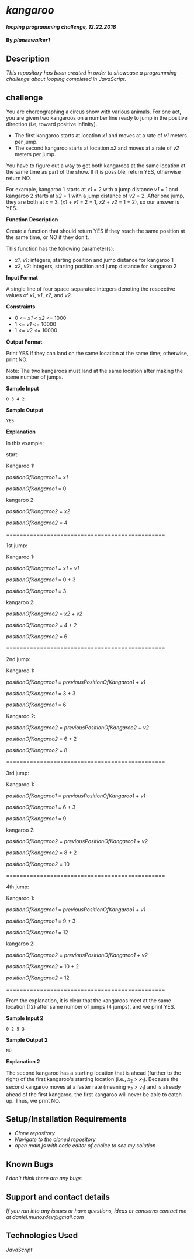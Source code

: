 # _kangaroo_

#### _looping programming challenge, 12.22.2018_

#### By _**planeswalker1**_

## Description

_This repository has been created in order to showcase a programming challenge about looping completed in JavaScript._

## challenge

You are choreographing a circus show with various animals. For one act, you are given two kangaroos on a number line ready to jump in the positive direction (i.e, toward positive infinity).

* The first kangaroo starts at location _x1_ and moves at a rate of _v1_ meters per jump.
* The second kangaroo starts at location _x2_ and moves at a rate of _v2_ meters per jump.

You have to figure out a way to get both kangaroos at the same location at the same time as part of the show. If it is possible, return YES, otherwise return NO.

For example, kangaroo 1 starts at _x1_ = 2 with a jump distance _v1_ = 1 and kangaroo 2 starts at _x2_ = 1 with a jump distance of _v2_ = 2. After one jump, they are both at _x_ = 3, (_x1_ + _v1_ = 2 + 1, _x2_ + _v2_ = 1 + 2), so our answer is YES.

**Function Description**

Create a function that should return YES if they reach the same position at the same time, or NO if they don't.

This function has the following parameter(s):

* _x1_, _v1_: integers, starting position and jump distance for kangaroo 1
* _x2_, _v2_: integers, starting position and jump distance for kangaroo 2

**Input Format**

A single line of four space-separated integers denoting the respective values of _x1_, _v1_, _x2_, and _v2_.

**Constraints**

* 0 <= _x1_ < _x2_ <= 1000
* 1 <= _v1_ <= 10000
* 1 <= _v2_ <= 10000

**Output Format**

Print YES if they can land on the same location at the same time; otherwise, print NO.

Note: The two kangaroos must land at the same location after making the same number of jumps.

**Sample Input**

```
0 3 4 2
```

**Sample Output**

```
YES
```

**Explanation**

In this example:

start:

Kangaroo 1:

_positionOfKangaroo1_ = _x1_

_positionOfKangaroo1_ = 0

kangaroo 2:

_positionOfKangaroo2_ = _x2_

_positionOfKangaroo2_ = 4

===============================================

1st jump:

Kangaroo 1:

_positionOfKangaroo1_ = _x1_ + _v1_

_positionOfKangaroo1_ = 0 + 3

_positionOfKangaroo1_ = 3

kangaroo 2:

_positionOfKangaroo2_ = _x2_ + _v2_

_positionOfKangaroo2_ = 4 + 2

_positionOfKangaroo2_ = 6

===============================================

2nd jump:

Kangaroo 1:

_positionOfKangaroo1_ = _previousPositionOfKangaroo1_ + _v1_

_positionOfKangaroo1_ = 3 + 3

_positionOfKangaroo1_ = 6

Kangaroo 2:

_positionOfKangaroo2_ = _previousPositionOfKangaroo2_ + _v2_

_positionOfKangaroo2_ = 6 + 2

_positionOfKangaroo2_ = 8

===============================================

3rd jump:

Kangaroo 1:

_positionOfKangaroo1_ = _previousPositionOfKangaroo1_ + _v1_

_positionOfKangaroo1_ = 6 + 3

_positionOfKangaroo1_ = 9

kangaroo 2:

_positionOfKangaroo2_ = _previousPositionOfKangaroo1_ + _v2_

_positionOfKangaroo2_ = 8 + 2

_positionOfKangaroo2_ = 10

===============================================

4th jump:

Kangaroo 1:

_positionOfKangaroo1_ = _previousPositionOfKangaroo1_ + _v1_

_positionOfKangaroo1_ = 9 + 3

_positionOfKangaroo1_ = 12

kangaroo 2:

_positionOfKangaroo2_ = _previousPositionOfKangaroo1_ + _v2_

_positionOfKangaroo2_ = 10 + 2

_positionOfKangaroo2_ = 12

===============================================

From the explanation, it is clear that the kangaroos meet at the same location (12) after same number of jumps (4 jumps), and we print YES.

**Sample Input 2**

```
0 2 5 3
```

**Sample Output 2**

```
NO
```

**Explanation 2**

The second kangaroo has a starting location that is ahead (further to the right) of the first kangaroo's starting location (i.e., _x_<sub>2</sub> > _x_<sub>1</sub>). Because the second kangaroo moves at a faster rate (meaning _v_<sub>2</sub> > _v_<sub>1</sub>) and is already ahead of the first kangaroo, the first kangaroo will never be able to catch up. Thus, we print NO.

## Setup/Installation Requirements

* _Clone repository_
* _Navigate to the cloned repository_
* _open main.js with code editor of choice to see my solution_

## Known Bugs

_I don't think there are any bugs_

## Support and contact details

_If you run into any issues or have questions, ideas or concerns contact me at daniel.munozdev@gmail.com_

## Technologies Used

_JavaScript_